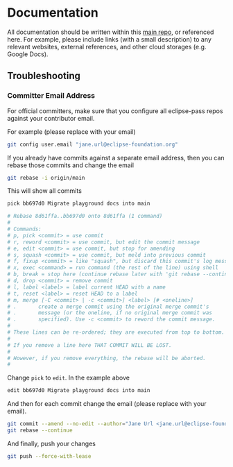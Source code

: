 # Documentation

All documentation should be written within this [main repo](https://github.com/eclipse-pass/main),
or referenced here.  For example, please include links (with a small description) to
any relevant websites, external references, and other cloud storages (e.g. Google Docs).

## Troubleshooting

### Committer Email Address

For official committers, make sure that you configure all eclipse-pass
repos against your contributor email.

For example (please replace with your email)

```bash
git config user.email "jane.url@eclipse-foundation.org"
```

If you already have commits against a separate email address, then you
can rebase those commits and change the email

```bash
git rebase -i origin/main
```

This will show all commits

```bash
pick bb697d0 Migrate playground docs into main

# Rebase 8d61ffa..bb697d0 onto 8d61ffa (1 command)
#
# Commands:
# p, pick <commit> = use commit
# r, reword <commit> = use commit, but edit the commit message
# e, edit <commit> = use commit, but stop for amending
# s, squash <commit> = use commit, but meld into previous commit
# f, fixup <commit> = like "squash", but discard this commit's log message
# x, exec <command> = run command (the rest of the line) using shell
# b, break = stop here (continue rebase later with 'git rebase --continue')
# d, drop <commit> = remove commit
# l, label <label> = label current HEAD with a name
# t, reset <label> = reset HEAD to a label
# m, merge [-C <commit> | -c <commit>] <label> [# <oneline>]
# .       create a merge commit using the original merge commit's
# .       message (or the oneline, if no original merge commit was
# .       specified). Use -c <commit> to reword the commit message.
#
# These lines can be re-ordered; they are executed from top to bottom.
#
# If you remove a line here THAT COMMIT WILL BE LOST.
#
# However, if you remove everything, the rebase will be aborted.
#
```

Change `pick` to `edit`.  In the example above

```bash
edit bb697d0 Migrate playground docs into main
```

And then for each commit change the email (please replace with your email).

```bash
git commit --amend --no-edit --author="Jane Url <jane.url@eclipse-foundation.org>"
git rebase --continue
```

And finally, push your changes

```bash
git push --force-with-lease
```